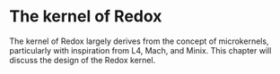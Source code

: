 The kernel of Redox
===================

The kernel of Redox largely derives from the concept of microkernels, particularly with inspiration from L4, Mach, and Minix. This chapter will discuss the design of the Redox kernel.
